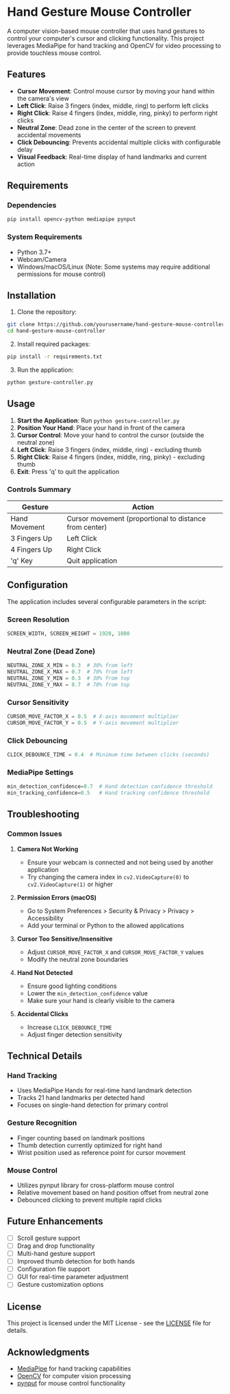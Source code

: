 # Hand Gesture Mouse Controller

A computer vision-based mouse controller that uses hand gestures to control your computer's cursor and clicking functionality. This project leverages MediaPipe for hand tracking and OpenCV for video processing to provide touchless mouse control.

## Features

- **Cursor Movement**: Control mouse cursor by moving your hand within the camera's view
- **Left Click**: Raise 3 fingers (index, middle, ring) to perform left clicks
- **Right Click**: Raise 4 fingers (index, middle, ring, pinky) to perform right clicks
- **Neutral Zone**: Dead zone in the center of the screen to prevent accidental movements
- **Click Debouncing**: Prevents accidental multiple clicks with configurable delay
- **Visual Feedback**: Real-time display of hand landmarks and current action

## Requirements

### Dependencies

```bash
pip install opencv-python mediapipe pynput
```

### System Requirements

- Python 3.7+
- Webcam/Camera
- Windows/macOS/Linux (Note: Some systems may require additional permissions for mouse control)

## Installation

1. Clone the repository:
```bash
git clone https://github.com/yourusername/hand-gesture-mouse-controller.git
cd hand-gesture-mouse-controller
```

2. Install required packages:
```bash
pip install -r requirements.txt
```

3. Run the application:
```bash
python gesture-controller.py
```

## Usage

1. **Start the Application**: Run `python gesture-controller.py`
2. **Position Your Hand**: Place your hand in front of the camera
3. **Cursor Control**: Move your hand to control the cursor (outside the neutral zone)
4. **Left Click**: Raise 3 fingers (index, middle, ring) - excluding thumb
5. **Right Click**: Raise 4 fingers (index, middle, ring, pinky) - excluding thumb
6. **Exit**: Press 'q' to quit the application

### Controls Summary

| Gesture | Action |
|---------|--------|
| Hand Movement | Cursor movement (proportional to distance from center) |
| 3 Fingers Up | Left Click |
| 4 Fingers Up | Right Click |
| 'q' Key | Quit application |

## Configuration

The application includes several configurable parameters in the script:

### Screen Resolution
```python
SCREEN_WIDTH, SCREEN_HEIGHT = 1920, 1080
```

### Neutral Zone (Dead Zone)
```python
NEUTRAL_ZONE_X_MIN = 0.3  # 30% from left
NEUTRAL_ZONE_X_MAX = 0.7  # 70% from left
NEUTRAL_ZONE_Y_MIN = 0.3  # 30% from top
NEUTRAL_ZONE_Y_MAX = 0.7  # 70% from top
```

### Cursor Sensitivity
```python
CURSOR_MOVE_FACTOR_X = 0.5  # X-axis movement multiplier
CURSOR_MOVE_FACTOR_Y = 0.5  # Y-axis movement multiplier
```

### Click Debouncing
```python
CLICK_DEBOUNCE_TIME = 0.4  # Minimum time between clicks (seconds)
```

### MediaPipe Settings
```python
min_detection_confidence=0.7  # Hand detection confidence threshold
min_tracking_confidence=0.5   # Hand tracking confidence threshold
```

## Troubleshooting

### Common Issues

1. **Camera Not Working**
   - Ensure your webcam is connected and not being used by another application
   - Try changing the camera index in `cv2.VideoCapture(0)` to `cv2.VideoCapture(1)` or higher

2. **Permission Errors (macOS)**
   - Go to System Preferences > Security & Privacy > Privacy > Accessibility
   - Add your terminal or Python to the allowed applications

3. **Cursor Too Sensitive/Insensitive**
   - Adjust `CURSOR_MOVE_FACTOR_X` and `CURSOR_MOVE_FACTOR_Y` values
   - Modify the neutral zone boundaries

4. **Hand Not Detected**
   - Ensure good lighting conditions
   - Lower the `min_detection_confidence` value
   - Make sure your hand is clearly visible to the camera

5. **Accidental Clicks**
   - Increase `CLICK_DEBOUNCE_TIME`
   - Adjust finger detection sensitivity

## Technical Details

### Hand Tracking
- Uses MediaPipe Hands for real-time hand landmark detection
- Tracks 21 hand landmarks per detected hand
- Focuses on single-hand detection for primary control

### Gesture Recognition
- Finger counting based on landmark positions
- Thumb detection currently optimized for right hand
- Wrist position used as reference point for cursor movement

### Mouse Control
- Utilizes pynput library for cross-platform mouse control
- Relative movement based on hand position offset from neutral zone
- Debounced clicking to prevent multiple rapid clicks

## Future Enhancements

- [ ] Scroll gesture support
- [ ] Drag and drop functionality
- [ ] Multi-hand gesture support
- [ ] Improved thumb detection for both hands
- [ ] Configuration file support
- [ ] GUI for real-time parameter adjustment
- [ ] Gesture customization options

## License

This project is licensed under the MIT License - see the [LICENSE](LICENSE) file for details.

## Acknowledgments

- [MediaPipe](https://mediapipe.dev/) for hand tracking capabilities
- [OpenCV](https://opencv.org/) for computer vision processing
- [pynput](https://pypi.org/project/pynput/) for mouse control functionality

